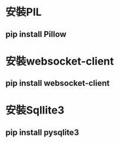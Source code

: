 # 安裝PIL
## pip install Pillow




# 安裝websocket-client
## pip install websocket-client

# 安裝Sqllite3
## pip install pysqlite3

